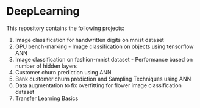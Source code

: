 # DeepLearning

This repository contains the following projects:
1) Image classification for handwritten digits on mnist dataset
2) GPU bench-marking - Image classification on objects using tensorflow ANN
3) Image classification on fashion-mnist dataset - Performance based on number of hidden layers
4) Customer churn prediction using ANN
5) Bank customer churn prediction and Sampling Techniques using ANN
6) Data augmentation to fix overfitting for flower image classification dataset
7) Transfer Learning Basics

